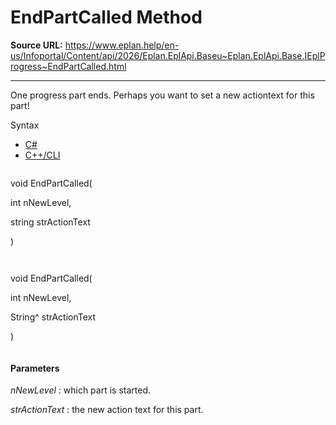 # EndPartCalled Method

**Source URL:** https://www.eplan.help/en-us/Infoportal/Content/api/2026/Eplan.EplApi.Baseu~Eplan.EplApi.Base.IEplProgress~EndPartCalled.html

---

One progress part ends. Perhaps you want to set a new actiontext for this part!

Syntax

- [C#](#i-syntax-CS)
- [C++/CLI](#i-syntax-CPP2005)

```
```
void EndPartCalled( 

   int nNewLevel,

   string strActionText

)
```
```

```
```
void EndPartCalled( 

   int nNewLevel,

   String^ strActionText

)
```
```

#### Parameters

*nNewLevel*
:   which part is started.

*strActionText*
:   the new action text for this part.
